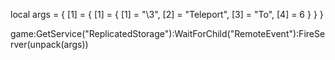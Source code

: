 local args = {
    [1] = {
        [1] = {
            [1] = "\3",
            [2] = "Teleport",
            [3] = "To",
            [4] = 6
        }
    }
}

game:GetService("ReplicatedStorage"):WaitForChild("RemoteEvent"):FireServer(unpack(args))
